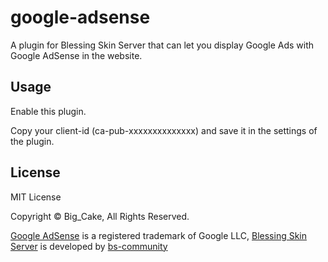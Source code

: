 # google-adsense

A plugin for Blessing Skin Server that can let you display Google Ads with Google AdSense in the website.

## Usage

Enable this plugin.

Copy your client-id (ca-pub-xxxxxxxxxxxxxx) and save it in the settings of the plugin.

## License

MIT License

Copyright ©️ Big_Cake, All Rights Reserved.

[Google AdSense](https://www.google.com/adsense) is a registered trademark of Google LLC, [Blessing Skin Server](https://github.com/bs-community/blessing-skin-server) is developed by [bs-community](https://github.com/bs-community)
